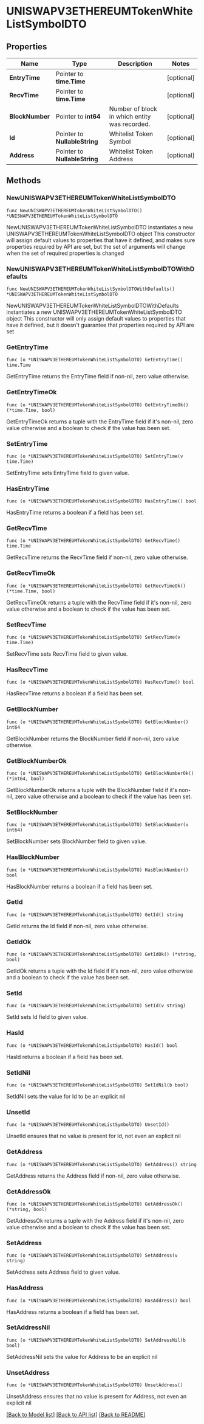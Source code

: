 # UNISWAPV3ETHEREUMTokenWhiteListSymbolDTO

## Properties

Name | Type | Description | Notes
------------ | ------------- | ------------- | -------------
**EntryTime** | Pointer to **time.Time** |  | [optional] 
**RecvTime** | Pointer to **time.Time** |  | [optional] 
**BlockNumber** | Pointer to **int64** | Number of block in which entity was recorded. | [optional] 
**Id** | Pointer to **NullableString** | Whitelist Token Symbol | [optional] 
**Address** | Pointer to **NullableString** | Whitelist Token Address | [optional] 

## Methods

### NewUNISWAPV3ETHEREUMTokenWhiteListSymbolDTO

`func NewUNISWAPV3ETHEREUMTokenWhiteListSymbolDTO() *UNISWAPV3ETHEREUMTokenWhiteListSymbolDTO`

NewUNISWAPV3ETHEREUMTokenWhiteListSymbolDTO instantiates a new UNISWAPV3ETHEREUMTokenWhiteListSymbolDTO object
This constructor will assign default values to properties that have it defined,
and makes sure properties required by API are set, but the set of arguments
will change when the set of required properties is changed

### NewUNISWAPV3ETHEREUMTokenWhiteListSymbolDTOWithDefaults

`func NewUNISWAPV3ETHEREUMTokenWhiteListSymbolDTOWithDefaults() *UNISWAPV3ETHEREUMTokenWhiteListSymbolDTO`

NewUNISWAPV3ETHEREUMTokenWhiteListSymbolDTOWithDefaults instantiates a new UNISWAPV3ETHEREUMTokenWhiteListSymbolDTO object
This constructor will only assign default values to properties that have it defined,
but it doesn't guarantee that properties required by API are set

### GetEntryTime

`func (o *UNISWAPV3ETHEREUMTokenWhiteListSymbolDTO) GetEntryTime() time.Time`

GetEntryTime returns the EntryTime field if non-nil, zero value otherwise.

### GetEntryTimeOk

`func (o *UNISWAPV3ETHEREUMTokenWhiteListSymbolDTO) GetEntryTimeOk() (*time.Time, bool)`

GetEntryTimeOk returns a tuple with the EntryTime field if it's non-nil, zero value otherwise
and a boolean to check if the value has been set.

### SetEntryTime

`func (o *UNISWAPV3ETHEREUMTokenWhiteListSymbolDTO) SetEntryTime(v time.Time)`

SetEntryTime sets EntryTime field to given value.

### HasEntryTime

`func (o *UNISWAPV3ETHEREUMTokenWhiteListSymbolDTO) HasEntryTime() bool`

HasEntryTime returns a boolean if a field has been set.

### GetRecvTime

`func (o *UNISWAPV3ETHEREUMTokenWhiteListSymbolDTO) GetRecvTime() time.Time`

GetRecvTime returns the RecvTime field if non-nil, zero value otherwise.

### GetRecvTimeOk

`func (o *UNISWAPV3ETHEREUMTokenWhiteListSymbolDTO) GetRecvTimeOk() (*time.Time, bool)`

GetRecvTimeOk returns a tuple with the RecvTime field if it's non-nil, zero value otherwise
and a boolean to check if the value has been set.

### SetRecvTime

`func (o *UNISWAPV3ETHEREUMTokenWhiteListSymbolDTO) SetRecvTime(v time.Time)`

SetRecvTime sets RecvTime field to given value.

### HasRecvTime

`func (o *UNISWAPV3ETHEREUMTokenWhiteListSymbolDTO) HasRecvTime() bool`

HasRecvTime returns a boolean if a field has been set.

### GetBlockNumber

`func (o *UNISWAPV3ETHEREUMTokenWhiteListSymbolDTO) GetBlockNumber() int64`

GetBlockNumber returns the BlockNumber field if non-nil, zero value otherwise.

### GetBlockNumberOk

`func (o *UNISWAPV3ETHEREUMTokenWhiteListSymbolDTO) GetBlockNumberOk() (*int64, bool)`

GetBlockNumberOk returns a tuple with the BlockNumber field if it's non-nil, zero value otherwise
and a boolean to check if the value has been set.

### SetBlockNumber

`func (o *UNISWAPV3ETHEREUMTokenWhiteListSymbolDTO) SetBlockNumber(v int64)`

SetBlockNumber sets BlockNumber field to given value.

### HasBlockNumber

`func (o *UNISWAPV3ETHEREUMTokenWhiteListSymbolDTO) HasBlockNumber() bool`

HasBlockNumber returns a boolean if a field has been set.

### GetId

`func (o *UNISWAPV3ETHEREUMTokenWhiteListSymbolDTO) GetId() string`

GetId returns the Id field if non-nil, zero value otherwise.

### GetIdOk

`func (o *UNISWAPV3ETHEREUMTokenWhiteListSymbolDTO) GetIdOk() (*string, bool)`

GetIdOk returns a tuple with the Id field if it's non-nil, zero value otherwise
and a boolean to check if the value has been set.

### SetId

`func (o *UNISWAPV3ETHEREUMTokenWhiteListSymbolDTO) SetId(v string)`

SetId sets Id field to given value.

### HasId

`func (o *UNISWAPV3ETHEREUMTokenWhiteListSymbolDTO) HasId() bool`

HasId returns a boolean if a field has been set.

### SetIdNil

`func (o *UNISWAPV3ETHEREUMTokenWhiteListSymbolDTO) SetIdNil(b bool)`

 SetIdNil sets the value for Id to be an explicit nil

### UnsetId
`func (o *UNISWAPV3ETHEREUMTokenWhiteListSymbolDTO) UnsetId()`

UnsetId ensures that no value is present for Id, not even an explicit nil
### GetAddress

`func (o *UNISWAPV3ETHEREUMTokenWhiteListSymbolDTO) GetAddress() string`

GetAddress returns the Address field if non-nil, zero value otherwise.

### GetAddressOk

`func (o *UNISWAPV3ETHEREUMTokenWhiteListSymbolDTO) GetAddressOk() (*string, bool)`

GetAddressOk returns a tuple with the Address field if it's non-nil, zero value otherwise
and a boolean to check if the value has been set.

### SetAddress

`func (o *UNISWAPV3ETHEREUMTokenWhiteListSymbolDTO) SetAddress(v string)`

SetAddress sets Address field to given value.

### HasAddress

`func (o *UNISWAPV3ETHEREUMTokenWhiteListSymbolDTO) HasAddress() bool`

HasAddress returns a boolean if a field has been set.

### SetAddressNil

`func (o *UNISWAPV3ETHEREUMTokenWhiteListSymbolDTO) SetAddressNil(b bool)`

 SetAddressNil sets the value for Address to be an explicit nil

### UnsetAddress
`func (o *UNISWAPV3ETHEREUMTokenWhiteListSymbolDTO) UnsetAddress()`

UnsetAddress ensures that no value is present for Address, not even an explicit nil

[[Back to Model list]](../README.md#documentation-for-models) [[Back to API list]](../README.md#documentation-for-api-endpoints) [[Back to README]](../README.md)


